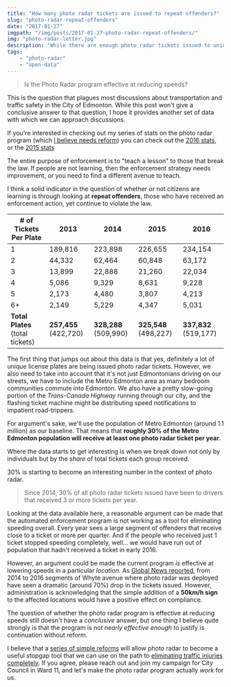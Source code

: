 ```yaml
---
title: "How many photo radar tickets are issued to repeat offenders?"
slug: "photo-radar-repeat-offenders"
date: "2017-01-27"
imgpath: "/img/posts/2017-01-27-photo-radar-repeat-offenders/"
img: "photo-radar-letter.jpg"
description: "While there are enough photo radar tickets issued to unique license plates to give one to 30% of Metro Edmonton residents, 30% of all tickets are issued to plates that receive 3 or more per year."
tags: 
    - "photo-radar"
    - "open-data"
---
```


> Is the Photo Radar program effective at reducing speeds?

This is the question that plagues most discussions about transportation and traffic safety in the City of Edmonton. While
this post won't give a conclusive answer to that question, I hope it provides another set of data with which we can
approach discussions.

If you're interested in checking out my series of stats on the photo radar program (which [I believe needs reform](/photo-radar-reform)) you can check
out the [2016 stats](/blog/2017/01/05/edmonton-photo-radar-statisitics-for-2016/), or the [2015 stats](/blog/2016/01/25/edmonton-photo-radar-2015-stats/)

The entire purpose of enforcement is to "teach a lesson" to those that break the law. If people are not learning, then
the enforcement strategy needs improvement, or you need to find a different avenue to teach.

I think a solid indicator in the question of whether or not citizens are learning is through looking at **repeat offenders**, those
who have received an enforcement action, yet continue to violate the law.

| # of Tickets Per Plate             | 2013                    | 2014                    | 2015                        | 2016                    |
|------------------------------------|-------------------------|-------------------------|-----------------------------|-------------------------|
| 1                                  | 189,816                 | 223,898                 | 226,655                     | 234,154                 |
| 2                                  | 44,332                  | 62,464                  | 60,848                      | 63,172                  |
| 3                                  | 13,899                  | 22,888                  | 21,260                      | 22,034                  |
| 4                                  | 5,086                   | 9,329                   | 8,631                       | 9,228                   |
| 5                                  | 2,173                   | 4,480                   | 3,807                       | 4,213                   |
| 6+                                 | 2,149                   | 5,229                   | 4,347                       | 5,031                   |
| **Total Plates** (total tickets)   | **257,455** (422,720)   | **328,288** (509,990)   | **325,548** (498,227)       | **337,832** (519,177)   |

The first thing that jumps out about this data is that yes, definitely a lot of unique license plates are being issued photo radar tickets.
However, we also need to take into account that it's not just Edmontonians driving on our streets, we have to include the Metro Edmonton area
as many bedroom communities commute into Edmonton. We also have a pretty slow-going portion of the *Trans-Canada Highway* running through
our city, and the flashing ticket machine might be distributing speed notifications to impatient road-trippers. 

For argument's sake, we'll use the population of Metro Edmonton (around 1.1 million) as our baseline. That means that **roughly
30% of the Metro Edmonton population will receive at least one photo radar ticket per year**.

Where the data starts to get interesting is when we break down not only by individuals but by the _share_ of total tickets each group received.

<div>
    <canvas id="ticket-chart" style="max-width:100%" width=400 height=300></canvas>
</div>


<script>
var ctx = document.getElementById("ticket-chart");
var myChart = new Chart(ctx, {
    type: 'bar',
    data: {
        labels: ["2013", "2014", "2015", "2016" ],
        datasets: [{
            label: '1 ticket received',
            data: [189816, 223898, 226655, 234154],
            fill: false,
            backgroundColor: "rgba(219, 194, 96,0.4)",
            borderColor: "rgba(219, 194, 96,1)"
        },
        {
            label: '2 tickets received',
            data: [88664, 124928, 121696, 126344],
            fill: false,
            backgroundColor: "rgba(240, 224, 115,0.4)",
            borderColor: "rgba(240, 224, 115,1)"
        },
        {
            label: '3 tickets received',
            data: [ 41697, 68664, 63780, 66102],
            fill: false,
            backgroundColor: "rgba(237, 115, 46,0.4)",
            borderColor: "rgba(237, 115, 46,1)"
        },
        {
            label: '4 tickets received',
            data: [ 20344, 37316, 34534, 36912],
            fill: false,
            backgroundColor: "rgba(237, 103, 23,0.4)",
            borderColor: "rgba(237, 103, 23,1)"
        },
        {
            label: '5 tickets received',
            data: [ 10865, 22400, 19035, 21065],
            fill: false,
            backgroundColor: "rgba(237, 92, 30,0.4)",
            borderColor: "rgba(237, 92, 30,1)"
        },
        {
            label: '6+ tickets received',
            data: [ 71334, 32784, 32537, 34600],
            fill: false,
            backgroundColor: "rgba(188, 11, 11, 0.4)",
            borderColor: "rgba(188, 11, 11, 1)"
        }]
    },
    options: {
        scales: {
            yAxes: [{
                stacked: true
            }],
            xAxes: [{
                stacked: true
            }]
        }
    }
});
</script>

30% is starting to become an interesting number in the context of photo radar.

> Since 2014, 30% of all photo radar tickets issued have been to drivers that received 3 or more tickets per year.

Looking at the data available here, a reasonable argument can be made that the automated enforcement program is not working
as a tool for eliminating speeding overall. Every year sees a large segment of offenders that receive close to a ticket or more per quarter.
And if the people who received just 1 ticket stopped speeding completely, well... we would have run out of population that hadn't received
a ticket in early 2016.

However, an argument could be made the current program _is_ effective at lowering speeds in a particular _location_. As
[Global News reported](http://globalnews.ca/news/3192350/top-spots-in-edmonton-where-youll-get-a-photo-radar-ticket/), from 2014 to 2016
segments of Whyte avenue where photo radar was deployed have seen a dramatic (around 70%) drop in the tickets issued. However,
administration is acknowledging that the simple addition of a **50km/h sign** to the affected locations would have a positive effect on compliance.

The question of whether the photo radar program is effective at reducing speeds still doesn't have a _conclusive_ answer, but one thing
I believe quite strongly is that the program is not _nearly effective enough_ to justify is continuation without reform.

I believe that a [series of simple reforms](/photo-radar-reform) will allow photo radar to become a useful stopgap tool that we
can use on the path to [eliminating traffic injuries completely](/vision-zero). If you agree, please reach out and join
my campaign for City Council in Ward 11, and let's make the photo radar program actually _work_ for us.
